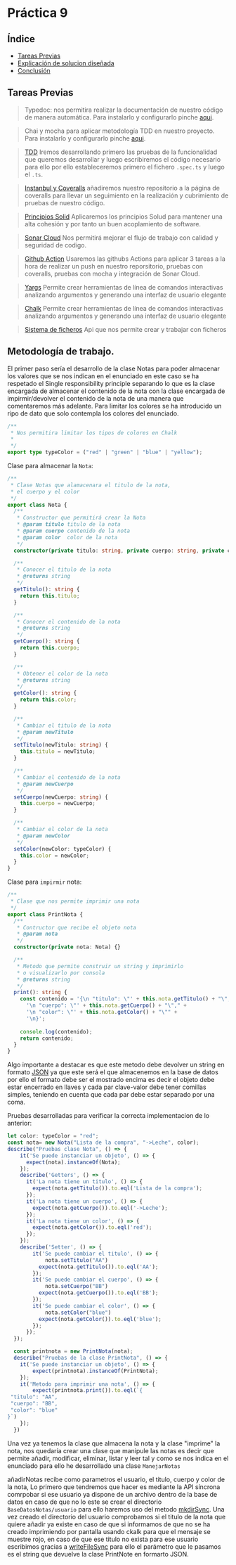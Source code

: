 # Práctica 9

## **Índice**
 * [Tareas Previas](#dv1)
 * [Explicación de solucion diseñada](#dv2)
 * [Conclusión](#dv3)


<div id='dv1'/>

## Tareas Previas
> Typedoc: nos permitira realizar la documentación de nuestro código de manera automática. Para instalarlo y configurarlo pinche [aqui](https://drive.google.com/file/d/19LLLCuWg7u0TjjKz9q8ZhOXgbrKtPUme/view).

> Chai y mocha para aplicar metodología TDD en nuestro proyecto. Para instalarlo y configurarlo pinche [aqui](https://drive.google.com/file/d/1-z1oNOZP70WBDyhaaUijjHvFtqd6eAmJ/view).

> [TDD](https://en.wikipedia.org/wiki/Test-driven_development) Iremos desarrollando primero las pruebas de la funcionalidad que queremos desarrollar y luego escribiremos el código necesario para ello por ello estableceremos primero el fichero `.spec.ts` y luego el `.ts`.

> [Instanbul y Coveralls](https://coveralls.io/) añadiremos nuestro repositorio a la página de coveralls para llevar un seguimiento en la realización y cubrimiento de pruebas de nuestro código.

> [Principios Solid](https://profile.es/blog/principios-solid-desarrollo-software-calidad/) Aplicaremos los principios Solud para mantener una alta cohesión y por tanto un buen acoplamiento de software.

> [Sonar Cloud](https://sonarcloud.io/) Nos permitirá mejorar el flujo de trabajo con calidad y seguridad de codigo.

> [Github Action](https://github.com/features/actions) Usaremos las githubs Actions para aplicar 3 tareas a la hora de realizar un push en nuestro reporsitorio, pruebas con coveralls, pruebas con mocha y integración de Sonar Cloud.

> [Yargs](https://www.npmjs.com/package/yargs) Permite crear herramientas de línea de comandos interactivas analizando argumentos y generando una interfaz de usuario elegante

> [Chalk](https://www.npmjs.com/package/chalk) Permite crear herramientas de línea de comandos interactivas analizando argumentos y generando una interfaz de usuario elegante

> [Sistema de ficheros](https://nodejs.org/dist/latest-v18.x/docs/api/fs.html#synchronous-api) Api que nos permite crear y trabajar con ficheros

<div id='dv2'/>

## Metodología de trabajo.

El primer paso sería el desarrollo de la clase Notas para poder almacenar los valores que se nos indican en el enunciado en este caso se ha respetado el Single responsibility principle separando lo que es la clase encargada de almacenar el contenido de la nota con la clase encargada de impirmir/devolver el contenido de la nota de una manera que comentaremos más adelante. Para limitar los colores se ha introducido un ripo de dato que solo contempla los colores del enunciado.

```typescript
/**
 * Nos permitira limitar los tipos de colores en Chalk
 * 
 */
export type typeColor = ("red" | "green" | "blue" | "yellow");
```
Clase para almacenar la `Nota`:

```typescript
/**
 * Clase Notas que alamacenara el titulo de la nota,
 * el cuerpo y el color
 */
export class Nota {
  /**
   * Constructor que permitirá crear la Nota
   * @param titulo titulo de la nota
   * @param cuerpo contenido de la nota
   * @param color  color de la nota
   */
  constructor(private titulo: string, private cuerpo: string, private color: typeColor) {}

  /**
   * Conocer el titulo de la nota
   * @returns string
   */
  getTitulo(): string {
    return this.titulo;
  }

  /**
   * Conocer el contenido de la nota
   * @returns string
   */
  getCuerpo(): string {
    return this.cuerpo;
  }

  /**
   * Obtener el color de la nota
   * @returns string
   */
  getColor(): string {
    return this.color;
  }

  /**
   * Cambiar el titulo de la nota
   * @param newTitulo 
   */
  setTitulo(newTitulo: string) {
    this.titulo = newTitulo;
  }

  /**
   * Cambiar el contenido de la nota
   * @param newCuerpo 
   */
  setCuerpo(newCuerpo: string) {
    this.cuerpo = newCuerpo;
  }

  /**
   * Cambiar el color de la nota
   * @param newColor 
   */
  setColor(newColor: typeColor) {
    this.color = newColor;
  }
}

```
Clase para `impirmir` nota:

```typescript
/**
 * Clase que nos permite imprimir una nota
 */
export class PrintNota {
  /**
   * Contructor que recibe el objeto nota
   * @param nota 
   */
  constructor(private nota: Nota) {}

  /**
   * Metodo que permite construir un string y imprimirlo
   * o visualizarlo por consola
   * @returns string
   */
  print(): string {
    const contenido = '{\n "titulo": \"' + this.nota.getTitulo() + "\"," +
      '\n "cuerpo": \"' + this.nota.getCuerpo() + "\"," +
      '\n "color": \"' + this.nota.getColor() + "\"" +
      '\n}';
  
    console.log(contenido);
    return contenido;
  }
}
```
Algo importante a destacar es que este metodo debe devolver un string en formato [JSON](https://en.wikipedia.org/wiki/JSON) ya que este será el que almacenemos en la base de datos por ello el formato debe ser el mostrado encima es decir el objeto debe estar encerrado en llaves y cada par clave-valor debe tener comillas simples, teniendo en cuenta que cada par debe estar separado por una coma.

Pruebas desarrolladas para verificar la correcta implementacion de lo anterior:
```typescript
let color: typeColor = "red";
const nota= new Nota("Lista de la compra", "->Leche", color);
describe("Pruebas clase Nota", () => {
    it('Se puede instanciar un objeto', () => {
      expect(nota).instanceOf(Nota);
    });
    describe('Getters', () => {
      it('La nota tiene un titulo', () => {
        expect(nota.getTitulo()).to.eql('Lista de la compra');
      });
      it('La nota tiene un cuerpo', () => {
        expect(nota.getCuerpo()).to.eql('->Leche');
      });
      it('La nota tiene un color', () => {
        expect(nota.getColor()).to.eql('red');
      });
    });
    describe('Setter', () => {
        it('Se puede cambiar el titulo', () => {
            nota.setTitulo("AA")
          expect(nota.getTitulo()).to.eql('AA');
        });
        it('Se puede cambiar el cuerpo', () => {
            nota.setCuerpo("BB")
          expect(nota.getCuerpo()).to.eql('BB');
        });
        it('Se puede cambiar el color', () => {
            nota.setColor("blue")
          expect(nota.getColor()).to.eql('blue');
        });
      });
  });

  const printnota = new PrintNota(nota);
  describe("Pruebas de la clase PrintNota", () => {
    it('Se puede instanciar un objeto', () => {
        expect(printnota).instanceOf(PrintNota);
    });
    it('Metodo para imprimir una nota', () => {
        expect(printnota.print()).to.eql(`{
 "titulo": "AA",
 "cuerpo": "BB",
 "color": "blue"
}`)
    });
  })
```

Una vez ya tenemos la clase que almacena la nota y la clase "imprime" la nota, nos quedaría crear una clase que manipule las notas es decir que permite añadir, modificar, eliminar, listar y leer tal y como se nos indica en el enunciado para ello he desarrollado una clase `ManejarNotas`

añadirNotas recibe como parametros el usuario, el titulo, cuerpo y color de la nota, Lo primero que tendremos que hacer es mediante la API síncrona comrpobar si ese usuario ya dispone de un archivo dentro de la base de datos en caso de que no lo este se crear el directorio `BaseDatosNotas/usuario` para ello haremos uso del metodo [mkdirSync](https://nodejs.org/dist/latest-v18.x/docs/api/fs.html#fsmkdirsyncpath-options). Una vez creado el directorio del usuario comprobamos si el titulo de la nota que quiere añadir ya existe en caso de que si informamos de que no se ha creado imprimiendo por pantalla usando ckalk para que el mensaje se muestre rojo, en caso de que ese titulo no exista para ese usuario escribimos gracias a [writeFileSync](https://nodejs.org/dist/latest-v18.x/docs/api/fs.html#fsmkdirsyncpath-options) para ello el parámetro que le pasamos es el string que devuelve la clase PrintNote en formarto JSON.